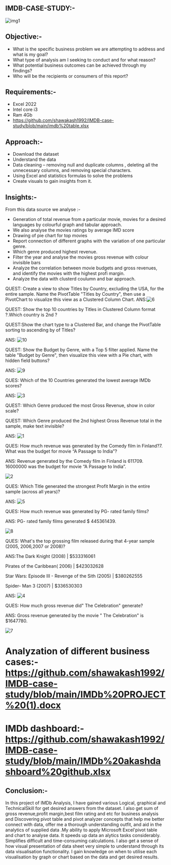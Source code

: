 ## IMDB-CASE-STUDY:-

![img1](https://github.com/shawakash1992/IMDB-case-study/assets/157875263/7e1ba6d0-ce32-412a-a997-081ae0e6734d)




     




                        




## Objective:-
* What is the specific business problem we are attempting to address and what is my goal?
* What type of analysis am I seeking to conduct and for what reason?
* What potential business outcomes can be achieved through my findings?
* Who will be the recipients or consumers of this report? 

## Requirements:-
* Excel 2022
* Intel core i3
* Ram 4Gb
* https://github.com/shawakash1992/IMDB-case-study/blob/main/imdb%20table.xlsx

## Approach:-
* Download the dataset
* Understand the data
* Data cleaning – removing null and duplicate columns , deleting all the unnecessary columns, and removing special characters.
* Using Excel and statistics formulas to solve the problems
* Create visuals to gain insights from it.

## Insights:-
 From this data source we analyse :-
* Generation of total revenue from a particular movie, movies for a desired languages by colourful graph and tabular approach.
* We also analyse the movies ratings by average IMD score
* Drawing of pie chart for top movies
* Report connection of different graphs with the variation of one particular genre.
* Which genre produced highest revenue.
* Filter the year and analyse the movies gross revenue with colour invisible bars
* Analyze the correlation between movie budgets and gross revenues, and identify the movies with the highest profi margin.
* Analyze the data with clusterd coulumn and bar approach.


QUEST:	Create a view to show Titles by Country, excluding the USA,
for the entire sample. Name the PivotTable "Titles by Country",
then use a PivotChart to visualize this view as
a Clustered Column Chart.
ANS:![6](https://github.com/shawakash1992/IMDB-case-study/assets/157875263/e9bc4d79-e0e2-44d6-9e07-4c6d29376762)

QUEST:	Show the top 10 countries by Titles in Clustered Column format  ?.Which country is 2nd ?

QUEST:Show the chart type to a Clustered Bar, and change the
PivotTable sorting to ascending by of Titles?

ANS:
![10](https://github.com/shawakash1992/IMDB-case-study/assets/157875263/2527fdf8-4d0b-4169-a619-7d30827ad88f)

QUEST: Show the Budget by Genre, with a Top 5 filter applied. Name the table "Budget by Genre", then visualize this view with a Pie chart, with hidden field buttons?

ANS:
![9](https://github.com/shawakash1992/IMDB-case-study/assets/157875263/591992d1-9f7a-4b3e-a2cd-dda16ea01592)

QUES: Which of the 10 Countries   generated the lowest average IMDb scores?

ANS:
![3](https://github.com/shawakash1992/IMDB-case-study/assets/157875263/aafbe840-f4a6-46e9-b693-67f13c22379d)

QUEST: Which Genre produced the most Gross Revenue, show in color scale?

QUEST: Which Genre produced the 2nd highest Gross Revenue total in the sample, make text invisible?

ANS:
![1](https://github.com/shawakash1992/IMDB-case-study/assets/157875263/b015b909-95bb-45b4-a9b1-e3ce20c5c8e6)


QUES: How much revenue was generated by the Comedy film in Finland?7.	What was the budget for movie “A Passage to India”?

ANS:  Revenue generated by the Comedy film in Finland is 611709.
      16000000 was the budget for movie “A Passage to India”.
      
![2](https://github.com/shawakash1992/IMDB-case-study/assets/157875263/316af093-1e8f-4a31-9c4a-b885153cae61)

QUES: Which Title generated the strongest Profit Margin in
the entire sample (across all years)?

ANS:
![5](https://github.com/shawakash1992/IMDB-case-study/assets/157875263/70a079be-f726-49c0-8fe3-15b868feb8d3)

QUES: How much revenue was generated by PG- rated family films?

ANS: PG- rated family films generated $ 445361439.

![8](https://github.com/shawakash1992/IMDB-case-study/assets/157875263/faf780a2-4dd7-4b6b-b997-f1e79f0fbfc3)

QUES: What's the top grossing film released during that 4-year sample (2005, 2006,2007 or 2008)?

ANS:The Dark Knight (2008) | $533316061

Pirates of the Caribbean( 2006) | $423032628

Star Wars: Episode III - Revenge of the Sith (2005) | $380262555

Spider- Man 3 (2007) | $336530303

ANS:
![4](https://github.com/shawakash1992/IMDB-case-study/assets/157875263/aefb7752-5cc9-47ba-ac6e-d88319fd4780)


QUES: How much gross revenue did" The Celebration" generate?

ANS: Gross revenue generated by the movie " The Celebration" is $1647780.

![7](https://github.com/shawakash1992/IMDB-case-study/assets/157875263/6fdae319-1ad5-480b-a5af-57691c35da50)
















































































  # Analyzation of different business cases:- https://github.com/shawakash1992/IMDB-case-study/blob/main/IMDb%20PROJECT%20(1).docx 
  # IMDb dashboard:-https://github.com/shawakash1992/IMDB-case-study/blob/main/IMDb%20akashdashboard%20github.xlsx
  

  






































  

## Conclusion:-  
          
 In this project of IMDb Analysis, I have gained various Logical, graphical and TechnicalSkill for get desired answers from the 
 dataset. I also get sum of  gross revenue,profit margin,best film rating and etc for business analysis  and Discovering pivot table 
and pivot analyzer concepts that help me better connect with data, offer me a thorough understanding outfit, and aid in the analytics 
 of supplied data .My ability to apply  Microsoft Excel'pivot table and chart to analyse data. It speeds up data an  alytics tasks  considerably. Simplifies difficult and time-consuming calculations. I also get a sense of how visual presentation of data sheet very 
 simple to understand through its data visualisation functionality. I gain knowledge on when to utilise each visualisation by graph or
  chart based on the data and  get desired results.

